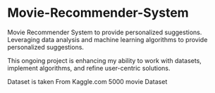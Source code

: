 # Movie-Recommender-System
Movie Recommender System to provide personalized suggestions. 
Leveraging data analysis and machine learning algorithms to provide personalized suggestions.

This ongoing project is enhancing my ability to work with datasets, implement algorithms, and refine user-centric solutions.
  
Dataset is taken From Kaggle.com 5000 movie Dataset
             
